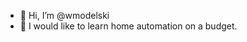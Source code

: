 - 👋 Hi, I’m @wmodelski
- 🌱 I would like to learn home automation on a budget.
<!---
wmodelski/wmodelski is a ✨ special ✨ repository because its `README.md` (this file) appears on your GitHub profile.
You can click the Preview link to take a look at your changes.
--->
